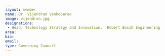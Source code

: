 ```yaml
---
layout: member
name: Dr. Vijendran Venkoparao
image: vijendran.jpg
designations: 
 - Head, Technology Strategy and Innovation,  Robert Bosch Engineering and Business Solutions Ltd
area:
bio:
email:
type: Governing-Council
---
```

